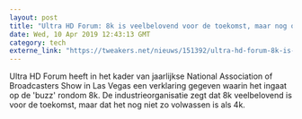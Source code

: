```yaml
---
layout: post
title: "Ultra HD Forum: 8k is veelbelovend voor de toekomst, maar nog onvolwassen"
date: Wed, 10 Apr 2019 12:43:13 GMT
category: tech
externe_link: "https://tweakers.net/nieuws/151392/ultra-hd-forum-8k-is-veelbelovend-voor-de-toekomst-maar-nog-onvolwassen.html"
---
```


Ultra HD Forum heeft in het kader van jaarlijkse National Association of Broadcasters Show in Las Vegas een verklaring gegeven waarin het ingaat op de 'buzz' rondom 8k. De industrieorganisatie zegt dat 8k veelbelovend is voor de toekomst, maar dat het nog niet zo volwassen is als 4k.<img src="http://feeds.feedburner.com/~r/tweakers/mixed/~4/oX4e0nNyt3E" height="1" width="1" alt=""/>
